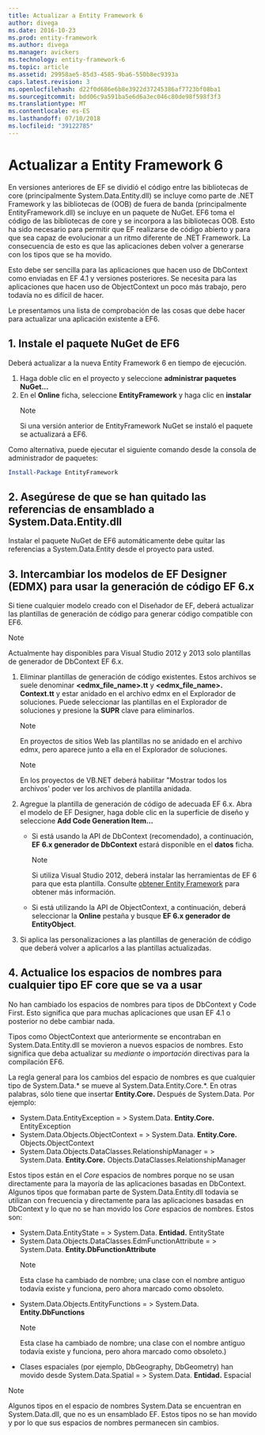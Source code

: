```yaml
---
title: Actualizar a Entity Framework 6
author: divega
ms.date: 2016-10-23
ms.prod: entity-framework
ms.author: divega
ms.manager: avickers
ms.technology: entity-framework-6
ms.topic: article
ms.assetid: 29958ae5-85d3-4585-9ba6-550b8ec9393a
caps.latest.revision: 3
ms.openlocfilehash: d22f0d686e6b8e3922d37245386af7723bf08ba1
ms.sourcegitcommit: bdd06c9a591ba5e6d6a3ec046c80de98f598f3f3
ms.translationtype: MT
ms.contentlocale: es-ES
ms.lasthandoff: 07/10/2018
ms.locfileid: "39122785"
---
```

# <a name="upgrading-to-entity-framework-6"></a>Actualizar a Entity Framework 6

En versiones anteriores de EF se dividió el código entre las bibliotecas de core (principalmente System.Data.Entity.dll) se incluye como parte de .NET Framework y las bibliotecas de (OOB) de fuera de banda (principalmente EntityFramework.dll) se incluye en un paquete de NuGet. EF6 toma el código de las bibliotecas de core y se incorpora a las bibliotecas OOB. Esto ha sido necesario para permitir que EF realizarse de código abierto y para que sea capaz de evolucionar a un ritmo diferente de .NET Framework. La consecuencia de esto es que las aplicaciones deben volver a generarse con los tipos que se ha movido.

Esto debe ser sencilla para las aplicaciones que hacen uso de DbContext como enviadas en EF 4.1 y versiones posteriores. Se necesita para las aplicaciones que hacen uso de ObjectContext un poco más trabajo, pero todavía no es difícil de hacer.

Le presentamos una lista de comprobación de las cosas que debe hacer para actualizar una aplicación existente a EF6.

## <a name="1-install-the-ef6-nuget-package"></a>1. Instale el paquete NuGet de EF6

Deberá actualizar a la nueva Entity Framework 6 en tiempo de ejecución.

1. Haga doble clic en el proyecto y seleccione **administrar paquetes NuGet...**  
2. En el **Online** ficha, seleccione **EntityFramework** y haga clic en **instalar**  
   > [!NOTE]
   > Si una versión anterior de EntityFramework NuGet se instaló el paquete se actualizará a EF6.

Como alternativa, puede ejecutar el siguiente comando desde la consola de administrador de paquetes:

``` powershell
Install-Package EntityFramework
```

## <a name="2-ensure-that-assembly-references-to-systemdataentitydll-are-removed"></a>2. Asegúrese de que se han quitado las referencias de ensamblado a System.Data.Entity.dll

Instalar el paquete NuGet de EF6 automáticamente debe quitar las referencias a System.Data.Entity desde el proyecto para usted.

## <a name="3-swap-any-ef-designer-edmx-models-to-use-ef-6x-code-generation"></a>3. Intercambiar los modelos de EF Designer (EDMX) para usar la generación de código EF 6.x

Si tiene cualquier modelo creado con el Diseñador de EF, deberá actualizar las plantillas de generación de código para generar código compatible con EF6.

> [!NOTE]
> Actualmente hay disponibles para Visual Studio 2012 y 2013 solo plantillas de generador de DbContext EF 6.x.

1. Eliminar plantillas de generación de código existentes. Estos archivos se suele denominar  **\<edmx_file_name\>.tt** y  **\<edmx_file_name\>. Context.tt** y estar anidado en el archivo edmx en el Explorador de soluciones. Puede seleccionar las plantillas en el Explorador de soluciones y presione la **SUPR** clave para eliminarlos.  
   > [!NOTE]
   > En proyectos de sitios Web las plantillas no se anidado en el archivo edmx, pero aparece junto a ella en el Explorador de soluciones.  

   > [!NOTE]
   > En los proyectos de VB.NET deberá habilitar "Mostrar todos los archivos' poder ver los archivos de plantilla anidada.
2. Agregue la plantilla de generación de código de adecuada EF 6.x. Abra el modelo de EF Designer, haga doble clic en la superficie de diseño y seleccione **Add Code Generation Item...**
    - Si está usando la API de DbContext (recomendado), a continuación, **EF 6.x generador de DbContext** estará disponible en el **datos** ficha.  
      > [!NOTE]
      > Si utiliza Visual Studio 2012, deberá instalar las herramientas de EF 6 para que esta plantilla. Consulte [obtener Entity Framework](~/ef6/fundamentals/install.md) para obtener más información.  

    - Si está utilizando la API de ObjectContext, a continuación, deberá seleccionar la **Online** pestaña y busque **EF 6.x generador de EntityObject**.  
3. Si aplica las personalizaciones a las plantillas de generación de código que deberá volver a aplicarlos a las plantillas actualizadas.

## <a name="4-update-namespaces-for-any-core-ef-types-being-used"></a>4. Actualice los espacios de nombres para cualquier tipo EF core que se va a usar

No han cambiado los espacios de nombres para tipos de DbContext y Code First. Esto significa que para muchas aplicaciones que usan EF 4.1 o posterior no debe cambiar nada.

Tipos como ObjectContext que anteriormente se encontraban en System.Data.Entity.dll se movieron a nuevos espacios de nombres. Esto significa que deba actualizar su *mediante* o *importación* directivas para la compilación EF6.

La regla general para los cambios del espacio de nombres es que cualquier tipo de System.Data.* se mueve al System.Data.Entity.Core.*. En otras palabras, sólo tiene que insertar **Entity.Core.** Después de System.Data. Por ejemplo:

- System.Data.EntityException = > System.Data. **Entity.Core.** EntityException  
- System.Data.Objects.ObjectContext = > System.Data. **Entity.Core.** Objects.ObjectContext  
- System.Data.Objects.DataClasses.RelationshipManager = > System.Data. **Entity.Core.** Objects.DataClasses.RelationshipManager  

Estos tipos están en el *Core* espacios de nombres porque no se usan directamente para la mayoría de las aplicaciones basadas en DbContext. Algunos tipos que formaban parte de System.Data.Entity.dll todavía se utilizan con frecuencia y directamente para las aplicaciones basadas en DbContext y lo que no se han movido los *Core* espacios de nombres. Estos son:

- System.Data.EntityState = > System.Data. **Entidad.** EntityState  
- System.Data.Objects.DataClasses.EdmFunctionAttribute = > System.Data. **Entity.DbFunctionAttribute**  
  > [!NOTE]
  > Esta clase ha cambiado de nombre; una clase con el nombre antiguo todavía existe y funciona, pero ahora marcado como obsoleto.  
- System.Data.Objects.EntityFunctions = > System.Data. **Entity.DbFunctions**  
  > [!NOTE]
  > Esta clase ha cambiado de nombre; una clase con el nombre antiguo todavía existe y funciona, pero ahora marcado como obsoleto.)  
- Clases espaciales (por ejemplo, DbGeography, DbGeometry) han movido desde System.Data.Spatial = > System.Data. **Entidad.** Espacial

> [!NOTE]
> Algunos tipos en el espacio de nombres System.Data se encuentran en System.Data.dll, que no es un ensamblado EF. Estos tipos no se han movido y por lo que sus espacios de nombres permanecen sin cambios.
